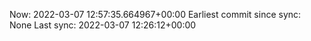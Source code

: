 Now: 2022-03-07 12:57:35.664967+00:00 Earliest commit since sync: None Last sync: 2022-03-07 12:26:12+00:00

